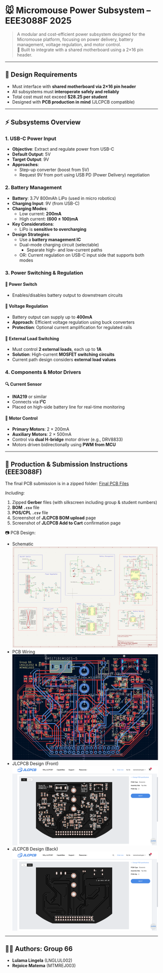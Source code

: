 # 🐭 Micromouse Power Subsystem – EEE3088F 2025

> A modular and cost-efficient power subsystem designed for the Micromouse platform, focusing on power delivery, battery management, voltage regulation, and motor control.  
> 🔧 Built to integrate with a shared motherboard using a 2×16 pin header.

---

## 📐 Design Requirements

- Must interface with **shared motherboard via 2×16 pin header**
- All subsystems must **interoperate safely and reliably**
- Total cost must not exceed **$28.25 per student**
- Designed with **PCB production in mind** (JLCPCB compatible)

---

## ⚡ Subsystems Overview

### 1. USB-C Power Input
- **Objective**: Extract and regulate power from USB-C
- **Default Output**: 5V  
- **Target Output**: 9V
- **Approaches**:
  - Step-up converter (boost from 5V)
  - Request 9V from port using USB PD (Power Delivery) negotiation


### 2. Battery Management
- **Battery**: 3.7V 800mAh LiPo (used in micro robotics)
- **Charging Input**: 9V (from USB-C)
- **Charging Modes**:
  - Low current: **200mA**
  - High current: **(600 ± 100)mA**
- **Key Considerations**:
  - LiPo is **sensitive to overcharging**
- **Design Strategies**:
  - Use a **battery management IC**
  - Dual-mode charging circuit (selectable)
    - Separate high- and low-current paths
  - OR: Current regulation on USB-C input side that supports both modes


### 3. Power Switching & Regulation

#### 🔌 Power Switch
- Enables/disables battery output to downstream circuits

#### 🔋 Voltage Regulation
- Battery output can supply up to **400mA**
- **Approach**: Efficient voltage regulation using buck converters
- **Protection**: Optional current amplification for regulated rails

#### 🔀 External Load Switching
- Must control **2 external loads**, each up to **1A**
- **Solution**: High-current **MOSFET switching circuits**
- Current path design considers **external load values**


### 4. Components & Motor Drivers

#### 🔍 Current Sensor
- **INA219** or similar  
- Connects via **I²C**  
- Placed on high-side battery line for real-time monitoring

#### 🚗 Motor Control
- **Primary Motors**: 2 × 200mA  
- **Auxiliary Motors**: 2 × 500mA  
- Control via **dual H-bridge** motor driver (e.g., DRV8833)
- Motors driven bidirectionally using **PWM from MCU**

---

## 🧰 Production & Submission Instructions (EEE3088F)

The final PCB submission is in a zipped folder:
[Final PCB Files](./EEE3088F_PCB_Project/jlcpcb/production_files/EEE3088F_2025_Project_PCB_Files_Group_66_LNGLUL002_MTMREJ003.zip)

_Including:_
1. Zipped **Gerber** files (with silkscreen including group & student numbers)
2. **BOM `.csv`** file  
3. **POS/CPL `.csv`** file  
4. Screenshot of **JLCPCB BOM upload** page  
5. Screenshot of **JLCPCB Add to Cart** confirmation page  

📷 PCB Design:
- Schematic
![KiCad Schematic](./EEE3088F_PCB_Project/KiCad_Schematic.png)
- PCB Wiring
![JLCPCB Acceptance Screenshot](./EEE3088F_PCB_Project/KiCad_PCB.png)
- JLCPCB Design (Front)
![JLCPCB Acceptance Screenshot](./EEE3088F_PCB_Project/jlcpcb/production_files/JLCPCB_Front.png)
- JLCPCB Design (Back)
![JLCPCB Acceptance Screenshot](./EEE3088F_PCB_Project/jlcpcb/production_files/JLCPCB_Back.png)

  
---

## 👨‍💻 Authors: Group 66

- **Lulama Lingela** (LNGLUL002)
- **Rejoice Matema** (MTMREJ003)
